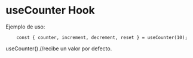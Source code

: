 # useCounter Hook


Ejemplo de uso:

```
    const { counter, increment, decrement, reset } = useCounter(10);
```


useCounter() //recibe un valor por defecto.